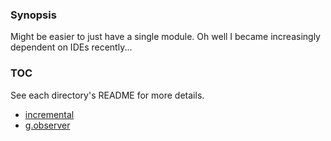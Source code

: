 ### Synopsis

Might be easier to just have a single module. Oh well I became
increasingly dependent on IDEs recently...

### TOC

See each directory's README for more details.

- [incremental](kt/lib/src/main/kotlin/com/gh/om/plt/incremental)
- [g.observer](kt/lib/src/main/kotlin/com/gh/om/g/observer)


